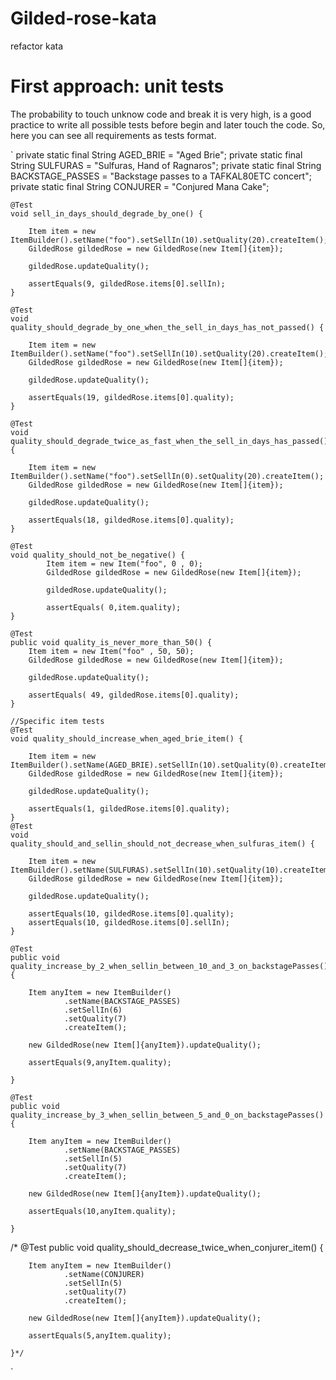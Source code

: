 # Gilded-rose-kata
refactor kata

# First approach: unit tests
The probability to touch unknow code and  break it is very high, is a good practice to write all possible tests before begin and later touch the code.
So, here you can see all requirements as tests format.

`    private static final String AGED_BRIE = "Aged Brie";
    private static final String SULFURAS = "Sulfuras, Hand of Ragnaros";
    private static final String BACKSTAGE_PASSES = "Backstage passes to a TAFKAL80ETC concert";
    private static final String CONJURER = "Conjured Mana Cake";

    @Test
    void sell_in_days_should_degrade_by_one() {

        Item item = new ItemBuilder().setName("foo").setSellIn(10).setQuality(20).createItem();
        GildedRose gildedRose = new GildedRose(new Item[]{item});

        gildedRose.updateQuality();

        assertEquals(9, gildedRose.items[0].sellIn);
    }

    @Test
    void quality_should_degrade_by_one_when_the_sell_in_days_has_not_passed() {

        Item item = new ItemBuilder().setName("foo").setSellIn(10).setQuality(20).createItem();
        GildedRose gildedRose = new GildedRose(new Item[]{item});

        gildedRose.updateQuality();

        assertEquals(19, gildedRose.items[0].quality);
    }

    @Test
    void quality_should_degrade_twice_as_fast_when_the_sell_in_days_has_passed() {

        Item item = new ItemBuilder().setName("foo").setSellIn(0).setQuality(20).createItem();
        GildedRose gildedRose = new GildedRose(new Item[]{item});

        gildedRose.updateQuality();

        assertEquals(18, gildedRose.items[0].quality);
    }

    @Test
    void quality_should_not_be_negative() {
            Item item = new Item("foo", 0 , 0);
            GildedRose gildedRose = new GildedRose(new Item[]{item});

            gildedRose.updateQuality();

            assertEquals( 0,item.quality);
    }

    @Test
    public void quality_is_never_more_than_50() {
        Item item = new Item("foo" , 50, 50);
        GildedRose gildedRose = new GildedRose(new Item[]{item});

        gildedRose.updateQuality();

        assertEquals( 49, gildedRose.items[0].quality);
    }

    //Specific item tests
    @Test
    void quality_should_increase_when_aged_brie_item() {

        Item item = new ItemBuilder().setName(AGED_BRIE).setSellIn(10).setQuality(0).createItem();
        GildedRose gildedRose = new GildedRose(new Item[]{item});

        gildedRose.updateQuality();

        assertEquals(1, gildedRose.items[0].quality);
    }
    @Test
    void quality_should_and_sellin_should_not_decrease_when_sulfuras_item() {

        Item item = new ItemBuilder().setName(SULFURAS).setSellIn(10).setQuality(10).createItem();
        GildedRose gildedRose = new GildedRose(new Item[]{item});

        gildedRose.updateQuality();

        assertEquals(10, gildedRose.items[0].quality);
        assertEquals(10, gildedRose.items[0].sellIn);
    }

    @Test
    public void quality_increase_by_2_when_sellin_between_10_and_3_on_backstagePasses() {

        Item anyItem = new ItemBuilder()
                .setName(BACKSTAGE_PASSES)
                .setSellIn(6)
                .setQuality(7)
                .createItem();

        new GildedRose(new Item[]{anyItem}).updateQuality();

        assertEquals(9,anyItem.quality);

    }

    @Test
    public void quality_increase_by_3_when_sellin_between_5_and_0_on_backstagePasses() {

        Item anyItem = new ItemBuilder()
                .setName(BACKSTAGE_PASSES)
                .setSellIn(5)
                .setQuality(7)
                .createItem();

        new GildedRose(new Item[]{anyItem}).updateQuality();

        assertEquals(10,anyItem.quality);

    }

/*    @Test
    public void quality_should_decrease_twice_when_conjurer_item() {

        Item anyItem = new ItemBuilder()
                .setName(CONJURER)
                .setSellIn(5)
                .setQuality(7)
                .createItem();

        new GildedRose(new Item[]{anyItem}).updateQuality();

        assertEquals(5,anyItem.quality);

    }*/
`
